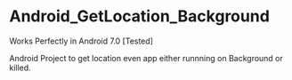 # Android_GetLocation_Background

Works Perfectly in Android 7.0 [Tested]

Android Project to get location even app either runnning on Background or killed.
